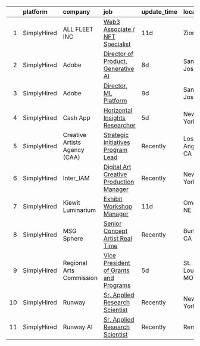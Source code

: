 

|    | platform    | company                       | job                                                                                                                                                   | update_time   | location        |
|---:|:------------|:------------------------------|:------------------------------------------------------------------------------------------------------------------------------------------------------|:--------------|:----------------|
|  1 | SimplyHired | ALL FLEET INC                 | [Web3 Associate / NFT Specialist](https://www.simplyhired.com/job/bXjxxDsn9jBeGIrRkcJM5eWw5EZPbcNmAp8sHrTf7CN1lwPE9CvwOg?q=generative+artist)         | 11d           | Zion, IL        |
|  2 | SimplyHired | Adobe                         | [Director of Product, Generative AI](https://www.simplyhired.com/job/B8i197kFfJ7TzvXF-J8qKMqavxeb9ajQhDMwIyQezSy7ZbduUMDYsQ?q=generative+artist)      | 8d            | San Jose, CA    |
|  3 | SimplyHired | Adobe                         | [Director, ML Platform](https://www.simplyhired.com/job/XPZnvb8iiHOo2D4lV9FSHIU6f5q2kc0gA0alaPKtQgtDIPzVLZVUJA?q=generative+artist)                   | 9d            | San Jose, CA    |
|  4 | SimplyHired | Cash App                      | [Horizontal Insights Researcher](https://www.simplyhired.com/job/mHcNKTij5BeHC-TXcoRPBOcJSeCqoLZg4gBvO3VNsp7zZz4tJvCY9A?q=generative+artist)          | 5d            | New York, NY    |
|  5 | SimplyHired | Creative Artists Agency (CAA) | [Strategic Initiatives Program Lead](https://www.simplyhired.com/job/PhX5H2POStRdw3ryk08oC3CCMUBVj9V4vC_4toI_jUWfN-y_bS79FA?q=generative+artist)      | Recently      | Los Angeles, CA |
|  6 | SimplyHired | Inter_IAM                     | [Digital Art Creative Production Manager](https://www.simplyhired.com/job/Xvg3kJuMRRaKk3j2tfXL9iMsXtwiwgRutOFJi8gQ3s4Sfs9lnkEVvg?q=generative+artist) | Recently      | New York, NY    |
|  7 | SimplyHired | Kiewit Luminarium             | [Exhibit Workshop Manager](https://www.simplyhired.com/job/smWGhfm7VI8kXouZM08d2_IIrKvZd27pYNN26kFhtXLZpD5QVBc8Kw?q=generative+artist)                | 11d           | Omaha, NE       |
|  8 | SimplyHired | MSG Sphere                    | [Senior Concept Artist Real Time](https://www.simplyhired.com/job/vvqSrM6x3mQ3_SaiCWz1j5gaZM9Xjxv0y7Dmscop2Pr6XGmRYHnQbA?q=generative+artist)         | Recently      | Burbank, CA     |
|  9 | SimplyHired | Regional Arts Commission      | [Vice President of Grants and Programs](https://www.simplyhired.com/job/RkZfucEwhAnvpg12Ka-Izqh9NbnP_lApjAEIBjDQzXDbdmT7UNyxJw?q=generative+artist)   | 5d            | St. Louis, MO   |
| 10 | SimplyHired | Runway                        | [Sr. Applied Research Scientist](https://www.simplyhired.com/job/9tTkkFY-eqZyrdSvCvKWNVfqWkVH8Svjc_29lorXXalIjfC-nAq1EA?q=generative+artist)          | Recently      | New York, NY    |
| 11 | SimplyHired | Runway AI                     | [Sr. Applied Research Scientist](https://www.simplyhired.com/job/QJIyeSnAdk_J2V7YtHgWH-0r3thnGAttzhBLFB-1tdlN3QoX4cNWeg?q=generative+artist)          | Recently      | Remote          |